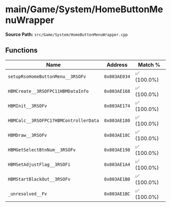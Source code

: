 # main/Game/System/HomeButtonMenuWrapper

**Source Path:** `src/Game/System/HomeButtonMenuWrapper.cpp`

## Functions

| Name | Address | Match % |
|------|---------|---------|
| `setupRsoHomeButtonMenu__3RSOFv` | `0x803AE034` | :white_check_mark: (100.0%) |
| `HBMCreate__3RSOFPC11HBMDataInfo` | `0x803AE168` | :white_check_mark: (100.0%) |
| `HBMInit__3RSOFv` | `0x803AE174` | :white_check_mark: (100.0%) |
| `HBMCalc__3RSOFPC17HBMControllerData` | `0x803AE180` | :white_check_mark: (100.0%) |
| `HBMDraw__3RSOFv` | `0x803AE18C` | :white_check_mark: (100.0%) |
| `HBMGetSelectBtnNum__3RSOFv` | `0x803AE198` | :white_check_mark: (100.0%) |
| `HBMSetAdjustFlag__3RSOFi` | `0x803AE1A4` | :white_check_mark: (100.0%) |
| `HBMStartBlackOut__3RSOFv` | `0x803AE1B0` | :white_check_mark: (100.0%) |
| `_unresolved__Fv` | `0x803AE1BC` | :white_check_mark: (100.0%) |